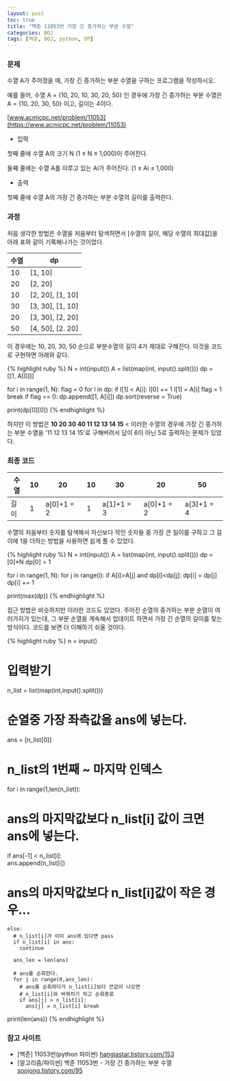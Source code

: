 ```yaml
---
layout: post
toc: true
title: "백준 11053번 가장 긴 증가하는 부분 수열"
categories: BOJ
tags: [백준, BOJ, python, DP]
---
```


### 문제
수열 A가 주어졌을 때, 가장 긴 증가하는 부분 수열을 구하는 프로그램을 작성하시오.

예를 들어, 수열 A = {10, 20, 10, 30, 20, 50} 인 경우에 가장 긴 증가하는 부분 수열은 A = {10, 20, 30, 50} 이고, 길이는 4이다.

[www.acmicpc.net/problem/11053](https://www.acmicpc.net/problem/11053)

* 입력

첫째 줄에 수열 A의 크기 N (1 ≤ N ≤ 1,000)이 주어진다.

둘째 줄에는 수열 A를 이루고 있는 Ai가 주어진다. (1 ≤ Ai ≤ 1,000)

* 출력

첫째 줄에 수열 A의 가장 긴 증가하는 부분 수열의 길이를 출력한다.

### 과정

처음 생각한 방법은 수열을 처음부터 탐색하면서 [수열의 길이, 해당 수열의 최대값]을 아래 표와 같이 기록해나가는 것이었다.

수열|dp
--|--
10|[1, 10]
20|[2, 20]
10|[2, 20], [1, 10]
30|[3, 30], [1, 10]
20|[3, 30], [2, 20]
50|[4, 50], [2. 20]

이 경우에는 10, 20, 30, 50 순으로 부분수열의 길이 4가 제대로 구해진다. 이것을 코드로 구현하면 아래와 같다.

{% highlight ruby %}
N = int(input())
A = list(map(int, input().split()))
dp = [[1, A[0]]]

for i in range(1, N):
    flag = 0
    for l in dp:
        if l[1] < A[i]:
            l[0] += 1
            l[1] = A[i]
            flag = 1
            break
    if flag == 0:
        dp.append([1, A[i]])
    dp.sort(reverse = True)

print(dp[0][0])
{% endhighlight %}

하지만 이 방법은 **10 20 30 40 11 12 13 14 15** < 이러한 수열의 경우에 가장 긴 증가하는 부분 수열을 '11 12 13 14 15'로 구해버려서 답이 6이 아닌 5로 출력하는 문제가 있었다.

### 최종 코드

수열|10|20|10|30|20|50
--|--|--|--|--|--|--
길이|1|a[0]+1 = 2|1|a[1]+1 = 3|a[0]+1 = 2|a[3]+1 = 4

수열의 처음부터 숫자를 탐색해서 자신보다 작인 숫자들 중 가장 큰 일이를 구하고 그 길이에 1을 더하는 방법을 사용하면 쉽게 풀 수 있었다.

{% highlight ruby %}
N = int(input())
A = list(map(int, input().split()))
dp = [0]*N
dp[0] = 1

for i in range(1, N):
    for j in range(i):
        if A[i]>A[j] and dp[i]<dp[j]:
            dp[i] = dp[j]
    dp[i] += 1

print(max(dp))
{% endhighlight %}

접근 방법은 비슷하지만 이러한 코드도 있었다. 주어진 순열의 증가하는 부분 순열이 여러가지가 있는데, 그 부분 순열을 계속해서 업데이트 하면서 가장 긴 순열의 길이를 찾는 방식이다. 코드를 보면 더 이해하기 쉬울 것이다.

{% highlight ruby %}
n = input()
# 입력받기
n_list = list(map(int,input().split()))

# 순열중 가장 좌측값을 ans에 넣는다.
ans = [n_list[0]]

# n_list의 1번째 ~ 마지막 인덱스
for i in range(1,len(n_list)):

  # ans의 마지막값보다 n_list[i] 값이 크면 ans에 넣는다.
  if ans[-1] < n_list[i]:  
    ans.append(n_list[i])
  # ans의 마지막값보다 n_list[i]값이 작은 경우...
    else:
      # n_list[i]가 이미 ans에 있다면 pass
      if n_list[i] in ans:
        continue

      ans_len = len(ans)

      # ans를 순회한다.
      for j in range(0,ans_len):
        # ans를 순회하다가 n_list[i]보다 큰값이 나오면
        # n_list[i]와 바꿔치기 하고 순회종료
        if ans[j] > n_list[i]:
          ans[j] = n_list[i] break

print(len(ans))
{% endhighlight %}

### 참고 사이트

- [백준] 11053번(python 파이썬) [hangjastar.tistory.com/153](https://hangjastar.tistory.com/153)
- [알고리즘/파이썬] 백준 11053번 - 가장 긴 증가하는 부분 수열 [soojong.tistory.com/95](https://soojong.tistory.com/95)
